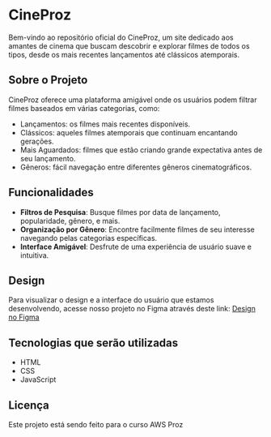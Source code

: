 # CineProz

Bem-vindo ao repositório oficial do CineProz, um site dedicado aos amantes de cinema que buscam descobrir e explorar filmes de todos os tipos, desde os mais recentes lançamentos até clássicos atemporais.

## Sobre o Projeto

CineProz oferece uma plataforma amigável onde os usuários podem filtrar filmes baseados em várias categorias, como:
- Lançamentos: os filmes mais recentes disponíveis.
- Clássicos: aqueles filmes atemporais que continuam encantando gerações.
- Mais Aguardados: filmes que estão criando grande expectativa antes de seu lançamento.
- Gêneros: fácil navegação entre diferentes gêneros cinematográficos.

## Funcionalidades

- **Filtros de Pesquisa**: Busque filmes por data de lançamento, popularidade, gênero, e mais.
- **Organização por Gênero**: Encontre facilmente filmes de seu interesse navegando pelas categorias específicas.
- **Interface Amigável**: Desfrute de uma experiência de usuário suave e intuitiva.

## Design

Para visualizar o design e a interface do usuário que estamos desenvolvendo, acesse nosso projeto no Figma através deste link:
[Design no Figma](https://www.figma.com/proto/vqjVMj4qaD5hfw3DssitU3/Filme-PROZ?type=design&node-id=15-16&t=Itp5oa6n3xHeOOG5-0&scaling=min-zoom&page-id=0%3A1&starting-point-node-id=15%3A16)

## Tecnologias que serão utilizadas

- HTML
- CSS
- JavaScript

## Licença

Este projeto está sendo feito para o curso AWS Proz




